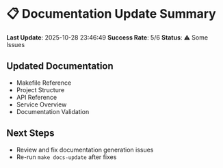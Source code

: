 # 📋 Documentation Update Summary

**Last Update**: 2025-10-28 23:46:49
**Success Rate**: 5/6
**Status**: ⚠️ Some Issues

## Updated Documentation

- Makefile Reference
- Project Structure
- API Reference
- Service Overview
- Documentation Validation

## Next Steps

- Review and fix documentation generation issues
- Re-run `make docs-update` after fixes
